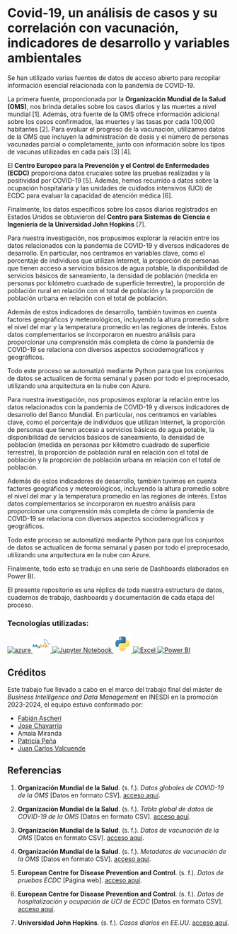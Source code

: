 # Covid-19, un análisis de casos y su correlación con vacunación, indicadores de desarrollo y variables ambientales

Se han utilizado varias fuentes de datos de acceso abierto para recopilar información esencial relacionada con la pandemia de COVID-19.

La primera fuente, proporcionada por la **Organización Mundial de la Salud (OMS)**, nos brinda detalles sobre los casos diarios y las muertes a nivel mundial [1]. Además, otra fuente de la OMS ofrece información adicional sobre los casos confirmados, las muertes y las tasas por cada 100,000 habitantes [2]. Para evaluar el progreso de la vacunación, utilizamos datos de la OMS que incluyen la administración de dosis y el número de personas vacunadas parcial o completamente, junto con información sobre los tipos de vacunas utilizadas en cada país [3] [4].

El **Centro Europeo para la Prevención y el Control de Enfermedades (ECDC)** proporciona datos cruciales sobre las pruebas realizadas y la positividad por COVID-19 [5]. Además, hemos recurrido a datos sobre la ocupación hospitalaria y las unidades de cuidados intensivos (UCI) de ECDC para evaluar la capacidad de atención médica [6].

Finalmente, los datos específicos sobre los casos diarios registrados en Estados Unidos se obtuvieron del **Centro para Sistemas de Ciencia e Ingeniería de la Universidad John Hopkins** [7].

Para nuestra investigación, nos propusimos explorar la relación entre los datos relacionados con la pandemia de COVID-19 y diversos indicadores de desarrollo. En particular, nos centramos en variables clave, como el porcentaje de individuos que utilizan Internet, la proporción de personas que tienen acceso a servicios básicos de agua potable, la disponibilidad de servicios básicos de saneamiento, la densidad de población (medida en personas por kilómetro cuadrado de superficie terrestre), la proporción de población rural en relación con el total de población y la proporción de población urbana en relación con el total de población.

Además de estos indicadores de desarrollo, también tuvimos en cuenta factores geográficos y meteorológicos, incluyendo la altura promedio sobre el nivel del mar y la temperatura promedio en las regiones de interés. Estos datos complementarios se incorporaron en nuestro análisis para proporcionar una comprensión más completa de cómo la pandemia de COVID-19 se relaciona con diversos aspectos sociodemográficos y geográficos.

Todo este proceso se automatizó mediante Python para que los conjuntos de datos se actualicen de forma semanal y pasen por todo el preprocesado, utilizando una arquitectura en la nube con Azure.

Para nuestra investigación, nos propusimos explorar la relación entre los datos relacionados con la pandemia de COVID-19 y diversos indicadores de desarrollo del Banco Mundial. En particular, nos centramos en variables clave, como el porcentaje de individuos que utilizan Internet, la proporción de personas que tienen acceso a servicios básicos de agua potable, la disponibilidad de servicios básicos de saneamiento, la densidad de población (medida en personas por kilómetro cuadrado de superficie terrestre), la proporción de población rural en relación con el total de población y la proporción de población urbana en relación con el total de población.

Además de estos indicadores de desarrollo, también tuvimos en cuenta factores geográficos y meteorológicos, incluyendo la altura promedio sobre el nivel del mar y la temperatura promedio en las regiones de interés. Estos datos complementarios se incorporaron en nuestro análisis para proporcionar una comprensión más completa de cómo la pandemia de COVID-19 se relaciona con diversos aspectos sociodemográficos y geográficos.

Todo este proceso se automatizó mediante Python para que los conjuntos de datos se actualicen de forma semanal y pasen por todo el preprocesado, utilizando una arquitectura en la nube con Azure.

Finalmente, todo esto se tradujo en una serie de Dashboards elaborados en Power BI.

El presente repositorio es una réplica de toda nuestra estructura de datos, cuadernos de trabajo, dashboards y documentación de cada etapa del proceso.


<h3 align="left">Tecnologías utilizadas:</h3>
<p align="left">
  <a href="https://azure.microsoft.com/en-in/" target="_blank" rel="noreferrer">
    <img src="https://www.vectorlogo.zone/logos/microsoft_azure/microsoft_azure-icon.svg" alt="azure" width="40" height="40"/>
  </a>
  <a href="https://www.mysql.com/" target="_blank" rel="noreferrer">
    <img src="https://raw.githubusercontent.com/devicons/devicon/master/icons/mysql/mysql-original-wordmark.svg" alt="mysql" width="40" height="40"/>
  </a>
  <a href="https://jupyter.org/" target="_blank" rel="noreferrer">
    <img src="https://seeklogo.com/images/J/jupyter-logo-A91705F539-seeklogo.com.png" alt="Jupyter Notebook" width="40" height="40"/>
  </a>
  <a href="https://www.python.org" target="_blank" rel="noreferrer">
    <img src="https://raw.githubusercontent.com/devicons/devicon/master/icons/python/python-original.svg" alt="python" width="40" height="40"/>
  </a>
  <a href="https://www.microsoft.com/en-us/microsoft-365/excel" target="_blank" rel="noreferrer">
    <img src="https://upload.wikimedia.org/wikipedia/commons/3/34/Microsoft_Office_Excel_%282019%E2%80%93present%29.svg" alt="Excel" width="40" height="40"/>
  </a>
  <a href="https://powerbi.microsoft.com/en-us/" target="_blank" rel="noreferrer">
    <img src="https://static.wikia.nocookie.net/logopedia/images/8/8c/Kisspng-power-bi-business-intelligence-microsoft-azure-mic-office-365-d-nieuwe-cloud-omgeving-dynamics-on-5be7b365088c80.991032501541911397035.png/revision/latest/scale-to-width-down/1200?cb=20200213050332" alt="Power BI" width="40" height="40"/>
  </a>
</p>

## Créditos

Este trabajo fue llevado a cabo en el marco del trabajo final del máster de _Business Intelligence and Data Management_ en INESDI en la promoción 2023-2024, el equipo estuvo conformado por:

- [Fabián Ascheri](https://www.linkedin.com/in/fabian-ascheri-26456a2b/)
- [Jose Chavarria](https://www.linkedin.com/in/jose-chavarria-ab911a54/)
- Amaia Miranda
- [Patricia Peña](https://www.linkedin.com/in/patricia-pena-torres/)
- [Juan Carlos Valcuende](https://www.linkedin.com/in/juan-carlos-valcuende-alaez-b5952ba1/)

## Referencias


1. **Organización Mundial de la Salud**. (s. f.). *Datos globales de COVID-19 de la OMS* [Datos en formato CSV]. [acceso aquí](https://covid19.who.int/WHO-COVID-19-global-data.csv).

2. **Organización Mundial de la Salud**. (s. f.). *Tabla global de datos de COVID-19 de la OMS* [Datos en formato CSV]. [acceso aquí](https://covid19.who.int/WHO-COVID-19-global-table-data.csv).

3. **Organización Mundial de la Salud**. (s. f.). *Datos de vacunación de la OMS* [Datos en formato CSV]. [acceso aquí](https://covid19.who.int/who-data/vaccination-data.csv).

4. **Organización Mundial de la Salud**. (s. f.). *Metadatos de vacunación de la OMS* [Datos en formato CSV]. [acceso aquí](https://covid19.who.int/who-data/vaccination-metadata.csv).

5. **European Centre for Disease Prevention and Control**. (s. f.). *Datos de pruebas ECDC* [Página web]. [acceso aquí](https://opendata.ecdc.europa.eu/covid19/testing/).

6. **European Centre for Disease Prevention and Control**. (s. f.). *Datos de hospitalización y ocupación de UCI de ECDC* [Datos en formato CSV]. [acceso aquí](https://www.ecdc.europa.eu/en/publications-data/download-data-hospital-and-icu-admission-rates-and-current-occupancy-covid-19).

7. **Universidad John Hopkins**. (s. f.). *Casos diarios en EE.UU.* [acceso aquí](https://github.com/CSSEGISandData/COVID-19/tree/master/csse_covid_19_data/csse_covid_19_daily_reports_us).

